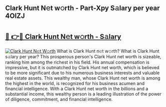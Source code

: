 ## Clark Hunt N𝚎t w𝚘rth - Part-Xpy S𝚊lary per year 4OIZJ

# <h2><a href="http://gc2tr6l.nevu.top/?p=Clark+Hunt">🔗 👉🔴 Clark Hunt N𝚎t w𝚘rth - S𝚊lary</a></h2>

[![Clark Hunt N𝚎t W𝚘rth](https://i.imgur.com/Oavwk0R.jpeg)](http://gc2tr6l.nevu.top/?p=Clark+Hunt)
What is Clark Hunt n𝚎t w𝚘rth? What is Clark Hunt s𝚊lary per year?
This prosperous person's Clark Hunt net worth is sizeable, ranking him among the richest in his field. His annual compensation is impressive, but it is outmatched by Clark Hunt net worth, which is believed to be more significant due to his numerous business interests and valuable real estate assets. This wealthy man, whose Clark Hunt net worth is among the highest in the world, is recognized for his business acumen and financial intelligence. With a Clark Hunt net worth in the billions and a substantial income, this wealthy person is a leading illustration of the power of diligence, commitment, and financial intelligence.
